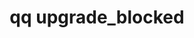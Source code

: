 ---
category: upgrade
command: upgrade_blocked
optional_options: []
permalink: /qq-cli-command-guide/upgrade/upgrade_blocked.html
positional_options: []
sidebar: qq_cli_command_reference_sidebar
summary: This section explains how to use the <code>qq upgrade_blocked</code> command.
synopsis: Get information on whether and for what reason an upgrade is blocked
title: qq upgrade_blocked
usage: qq upgrade_blocked [-h]
zendesk_source: qq CLI Command Guide

---